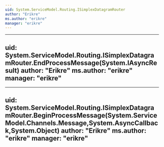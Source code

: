 ```yaml
---
uid: System.ServiceModel.Routing.ISimplexDatagramRouter
author: "Erikre"
ms.author: "erikre"
manager: "erikre"
---
```


---
uid: System.ServiceModel.Routing.ISimplexDatagramRouter.EndProcessMessage(System.IAsyncResult)
author: "Erikre"
ms.author: "erikre"
manager: "erikre"
---

---
uid: System.ServiceModel.Routing.ISimplexDatagramRouter.BeginProcessMessage(System.ServiceModel.Channels.Message,System.AsyncCallback,System.Object)
author: "Erikre"
ms.author: "erikre"
manager: "erikre"
---
